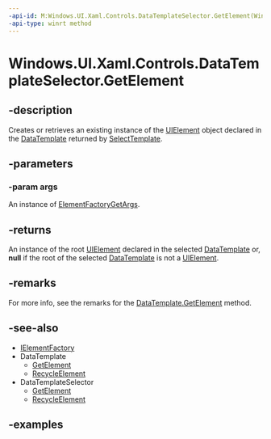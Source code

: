 ```yaml
---
-api-id: M:Windows.UI.Xaml.Controls.DataTemplateSelector.GetElement(Windows.UI.Xaml.ElementFactoryGetArgs)
-api-type: winrt method
---
```


<!-- Method syntax.
public UIElement DataTemplateSelector.GetElement(ElementFactoryGetArgs args)
-->

# Windows.UI.Xaml.Controls.DataTemplateSelector.GetElement

## -description

Creates or retrieves an existing instance of the [UIElement](../windows.ui.xaml/uielement.md) object declared in the [DataTemplate](../windows.ui.xaml/datatemplate.md) returned by [SelectTemplate](datatemplateselector_selecttemplate_737484049.md).

## -parameters

### -param args

An instance of [ElementFactoryGetArgs](../windows.ui.xaml/elementfactorygetargs.md).

## -returns

An instance of the root [UIElement](../windows.ui.xaml/uielement.md) declared in the selected [DataTemplate](../windows.ui.xaml/datatemplate.md) or, **null** if the root of the selected [DataTemplate](../windows.ui.xaml/datatemplate.md) is not a [UIElement](../windows.ui.xaml/uielement.md).

## -remarks

For more info, see the remarks for the [DataTemplate.GetElement](../windows.ui.xaml/datatemplate_getelement_92222689.md) method.

## -see-also

* [IElementFactory](../windows.ui.xaml/ielementfactory.md)
* DataTemplate
  * [GetElement](../windows.ui.xaml/datatemplate_getelement_92222689.md)
  * [RecycleElement](../windows.ui.xaml/datatemplate_recycleelement_1023702976.md)
* DataTemplateSelector
  * [GetElement](../windows.ui.xaml.controls/datatemplateselector_getelement_92222689.md)
  * [RecycleElement](../windows.ui.xaml.controls/datatemplateselector_recycleelement_1023702976.md)

## -examples
